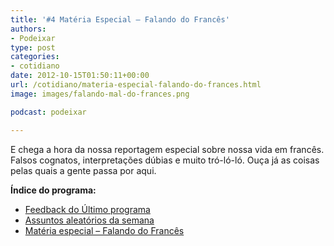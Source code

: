 ```yaml
---
title: '#4 Matéria Especial – Falando do Francês'
authors:
- Podeixar
type: post
categories:
- cotidiano
date: 2012-10-15T01:50:11+00:00
url: /cotidiano/materia-especial-falando-do-frances.html
image: images/falando-mal-do-frances.png

podcast: podeixar

---
```

E chega a hora da nossa reportagem especial sobre nossa vida em francês. Falsos cognatos, interpretações dúbias e muito tró-ló-ló. Ouça já as coisas pelas quais a gente passa por aqui.[
][1]

**Índice do programa:**

  * [Feedback do Último programa][2]
  * [Assuntos aleatórios da semana][3]
  * [Matéria especial &#8211; Falando do Francês][4]

 [1]: http://www.canadaagora.com/wp-content/uploads/2012/10/Arret.jpg
 [2]: http://www.podeixar.com/feedback-do-primeiro-programa/ "Feedback do primeiro programa"
 [3]: http://www.podeixar.com/cineparto-tiros-em-helicopteros-votos-e-mais/ "Cineparto, tiros em helicópteros, votos e mais!"
 [4]: http://www.podeixar.com/materia-especial-falando-do-frances/ "Matéria Especial – Falando do Francês"